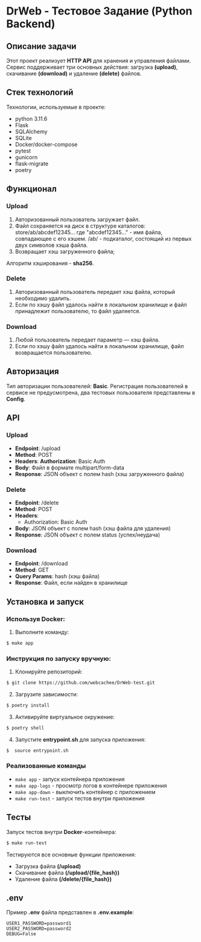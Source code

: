 # DrWeb - Тестовое Задание (Python Backend)

## Описание задачи

Этот проект реализует **HTTP API** для хранения и управления файлами. Сервис поддерживает три основных действия: загрузка **(upload)**, скачивание **(download)** и удаление **(delete)** файлов.

## Стек технологий

Технологии, используемые в проекте:

- python 3.11.6
- Flask
- SQLAlchemy
- SQLite
- Docker/docker-compose
- pytest
- gunicorn
- flask-migrate
- poetry

## Функционал

### Upload

1. Авторизованный пользователь загружает файл.
2. Файл сохраняется на диск в структуре каталогов:
store/ab/abcdef12345...
где "abcdef12345..." - имя файла, совпадающее с его хэшем.
/ab/ - подкаталог, состоящий из первых двух символов хэша файла.
3. Возвращает хэш загруженного файла;

Алгоритм хэширования - **sha256**.

### Delete

1. Авторизованный пользователь передает хэш файла, который необходимо удалить.
2. Если по хэшу файл удалось найти в локальном хранилище и файл принадлежит пользователю, то файл удаляется.

### Download

1. Любой пользователь передает параметр — хэш файла.
2. Если по хэшу файл удалось найти в локальном хранилище, файл возвращается пользователю.

## Авторизация

Тип авторизации пользователей: **Basic**. Регистрация пользователей в сервисе не предусмотрена, два тестовых пользователя представлены в **Config**.

## API

### Upload

- **Endpoint**: /upload
- **Method**: POST
- **Headers**:
  **Authorization**: Basic Auth
- **Body**: Файл в формате multipart/form-data
- **Response**: JSON объект с полем hash (хэш загруженного файла)

### Delete
- **Endpoint**: /delete
- **Method**: POST
- **Headers**:
    - Authorization: Basic Auth
- **Body**: JSON объект с полем hash (хэш файла для удаления)
- **Response**: JSON объект с полем status (успех/неудача)

### Download
- **Endpoint**: /download
- **Method**: GET
- **Query Params**: hash (хэш файла)
- **Response**: Файл, если найден в хранилище

## Установка и запуск

### Используя Docker:

1. Выполните команду:
```bash
$ make app
```

### Инструкция по запуску вручную:

1. Клонируйте репозиторий:
```bash
$ git clone https://github.com/webcachee/DrWeb-test.git 
```

2. Загрузите зависимости:
```bash
$ poetry install
```

3. Активируйте виртуальное окружение:
```bash
$ poetry shell
```

4. Запустите **entrypoint.sh** для запуска приложения:
```bash
$  source entrypoint.sh
```

### Реализованные команды

- `make app` - запуск контейнера приложения
- `make app-logs` - просмотр логов в контейнере приложения
- `make app-down` - выключить контейнер с приложением
- `make run-test` - запуск тестов внутри приложения

## Тесты

Запуск тестов внутри **Docker**-контейнера:
```bash
$ make run-test
```

Тестируются все основные функции приложения:
- Загрузка файла **(/upload)**
- Скачивание файла **(/upload/{file_hash})**
- Удаление файла **(/delete/{file_hash})**

## .env

Пример **.env** файла представлен в **.env.example**:

```
USER1_PASSWORD=password1
USER2_PASSWORD=password2
DEBUG=False
```